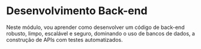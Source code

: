 # Desenvolvimento Back-end
Neste módulo, vou aprender como desenvolver um código de back-end robusto, limpo, escalável e seguro, dominando o uso de bancos de dados, a construção de APIs com testes automatizados.
